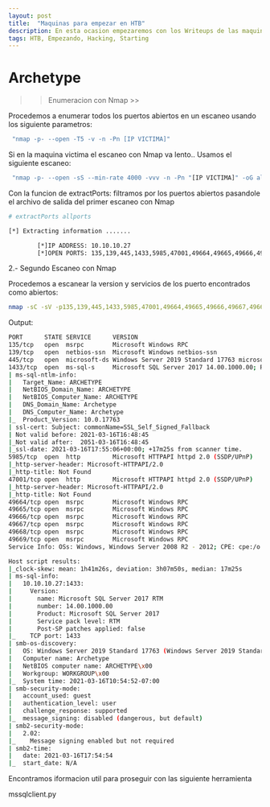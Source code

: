 ```yaml
---
layout: post
title:  "Maquinas para empezar en HTB"
description: En esta ocasion empezaremos con los Writeups de las maquina de StartingPoint  de HackTheBox
tags: HTB, Empezando, Hacking, Starting
---
```


# Archetype

>> Enumeracion con Nmap >>

Procedemos a enumerar todos los puertos abiertos en un escaneo usando los siguiente parametros:

```bash
 "nmap -p- --open -T5 -v -n -Pn [IP VICTIMA]" 
```  
 Si en la maquina victima el escaneo con Nmap va lento..
 Usamos el siguiente escaneo:
 
```bash
 "nmap -p- --open -sS --min-rate 4000 -vvv -n -Pn "[IP VICTIMA]" -oG allports"
```
Con la funcion de extractPorts: filtramos por los puertos abiertos pasandole el archivo de salida del primer escaneo con Nmap

```bash
# extractPorts allports

[*] Extracting information .......

        [*]IP ADDRESS: 10.10.10.27
        [*]OPEN PORTS: 135,139,445,1433,5985,47001,49664,49665,49666,49667,49668,49669

```
 2.- Segundo Escaneo con Nmap
 
Procedemos a escanear la version y servicios de los puerto encontrados como abiertos:

```bash
nmap -sC -sV -p135,139,445,1433,5985,47001,49664,49665,49666,49667,49668,49669 -oN Target 10.10.10.27
```
Output:

```bash
PORT      STATE SERVICE      VERSION
135/tcp   open  msrpc        Microsoft Windows RPC
139/tcp   open  netbios-ssn  Microsoft Windows netbios-ssn
445/tcp   open  microsoft-ds Windows Server 2019 Standard 17763 microsoft-ds
1433/tcp  open  ms-sql-s     Microsoft SQL Server 2017 14.00.1000.00; RTM
| ms-sql-ntlm-info: 
|   Target_Name: ARCHETYPE
|   NetBIOS_Domain_Name: ARCHETYPE
|   NetBIOS_Computer_Name: ARCHETYPE
|   DNS_Domain_Name: Archetype
|   DNS_Computer_Name: Archetype
|_  Product_Version: 10.0.17763
| ssl-cert: Subject: commonName=SSL_Self_Signed_Fallback
| Not valid before: 2021-03-16T16:48:45
|_Not valid after:  2051-03-16T16:48:45
|_ssl-date: 2021-03-16T17:55:06+00:00; +17m25s from scanner time.
5985/tcp  open  http         Microsoft HTTPAPI httpd 2.0 (SSDP/UPnP)
|_http-server-header: Microsoft-HTTPAPI/2.0
|_http-title: Not Found
47001/tcp open  http         Microsoft HTTPAPI httpd 2.0 (SSDP/UPnP)
|_http-server-header: Microsoft-HTTPAPI/2.0
|_http-title: Not Found
49664/tcp open  msrpc        Microsoft Windows RPC
49665/tcp open  msrpc        Microsoft Windows RPC
49666/tcp open  msrpc        Microsoft Windows RPC
49667/tcp open  msrpc        Microsoft Windows RPC
49668/tcp open  msrpc        Microsoft Windows RPC
49669/tcp open  msrpc        Microsoft Windows RPC
Service Info: OSs: Windows, Windows Server 2008 R2 - 2012; CPE: cpe:/o:microsoft:windows

Host script results:
|_clock-skew: mean: 1h41m26s, deviation: 3h07m50s, median: 17m25s
| ms-sql-info: 
|   10.10.10.27:1433: 
|     Version: 
|       name: Microsoft SQL Server 2017 RTM
|       number: 14.00.1000.00
|       Product: Microsoft SQL Server 2017
|       Service pack level: RTM
|       Post-SP patches applied: false
|_    TCP port: 1433
| smb-os-discovery: 
|   OS: Windows Server 2019 Standard 17763 (Windows Server 2019 Standard 6.3)
|   Computer name: Archetype
|   NetBIOS computer name: ARCHETYPE\x00
|   Workgroup: WORKGROUP\x00
|_  System time: 2021-03-16T10:54:52-07:00
| smb-security-mode: 
|   account_used: guest
|   authentication_level: user
|   challenge_response: supported
|_  message_signing: disabled (dangerous, but default)
| smb2-security-mode: 
|   2.02: 
|_    Message signing enabled but not required
| smb2-time: 
|   date: 2021-03-16T17:54:54
|_  start_date: N/A
```
Encontramos iformacion util para proseguir con las siguiente herramienta

mssqlclient.py

